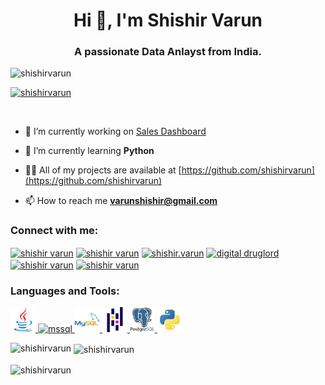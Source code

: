 <h1 align="center">Hi 👋, I'm Shishir Varun</h1>
<h3 align="center">A passionate Data Anlayst from India.</h3>

<p align="left"> <img src="https://komarev.com/ghpvc/?username=shishirvarun&label=Profile%20views&color=0e75b6&style=flat" alt="shishirvarun" /> </p>

<p align="left"> <a href="https://github.com/ryo-ma/github-profile-trophy"><img src="https://github-profile-trophy.vercel.app/?username=shishirvarun" alt="shishirvarun" /></a> </p>

<p align="left"> <a href="https://twitter.com/" target="blank"><img src="https://img.shields.io/twitter/follow/?logo=twitter&style=for-the-badge" alt="" /></a> </p>

- 🔭 I’m currently working on [Sales Dashboard](https://github.com/shishirvarun/Sales-Dashboard-Tableau-.git)

- 🌱 I’m currently learning **Python**

- 👨‍💻 All of my projects are available at [https://github.com/shishirvarun](https://github.com/shishirvarun)

- 📫 How to reach me **varunshishir@gmail.com**

<h3 align="left">Connect with me:</h3>
<p align="left">
<a href="https://linkedin.com/in/shishir varun" target="blank"><img align="center" src="https://raw.githubusercontent.com/rahuldkjain/github-profile-readme-generator/master/src/images/icons/Social/linked-in-alt.svg" alt="shishir varun" height="30" width="40" /></a>
<a href="https://kaggle.com/shishir varun" target="blank"><img align="center" src="https://raw.githubusercontent.com/rahuldkjain/github-profile-readme-generator/master/src/images/icons/Social/kaggle.svg" alt="shishir varun" height="30" width="40" /></a>
<a href="https://instagram.com/shishir.varun" target="blank"><img align="center" src="https://raw.githubusercontent.com/rahuldkjain/github-profile-readme-generator/master/src/images/icons/Social/instagram.svg" alt="shishir.varun" height="30" width="40" /></a>
<a href="https://www.youtube.com/c/digital druglord" target="blank"><img align="center" src="https://raw.githubusercontent.com/rahuldkjain/github-profile-readme-generator/master/src/images/icons/Social/youtube.svg" alt="digital druglord" height="30" width="40" /></a>
<a href="https://www.hackerrank.com/shishir varun" target="blank"><img align="center" src="https://raw.githubusercontent.com/rahuldkjain/github-profile-readme-generator/master/src/images/icons/Social/hackerrank.svg" alt="shishir varun" height="30" width="40" /></a>
<a href="https://www.leetcode.com/shishir varun" target="blank"><img align="center" src="https://raw.githubusercontent.com/rahuldkjain/github-profile-readme-generator/master/src/images/icons/Social/leet-code.svg" alt="shishir varun" height="30" width="40" /></a>
</p>

<h3 align="left">Languages and Tools:</h3>
<p align="left"> <a href="https://www.java.com" target="_blank" rel="noreferrer"> <img src="https://raw.githubusercontent.com/devicons/devicon/master/icons/java/java-original.svg" alt="java" width="40" height="40"/> </a> <a href="https://www.microsoft.com/en-us/sql-server" target="_blank" rel="noreferrer"> <img src="https://www.svgrepo.com/show/303229/microsoft-sql-server-logo.svg" alt="mssql" width="40" height="40"/> </a> <a href="https://www.mysql.com/" target="_blank" rel="noreferrer"> <img src="https://raw.githubusercontent.com/devicons/devicon/master/icons/mysql/mysql-original-wordmark.svg" alt="mysql" width="40" height="40"/> </a> <a href="https://pandas.pydata.org/" target="_blank" rel="noreferrer"> <img src="https://raw.githubusercontent.com/devicons/devicon/2ae2a900d2f041da66e950e4d48052658d850630/icons/pandas/pandas-original.svg" alt="pandas" width="40" height="40"/> </a> <a href="https://www.postgresql.org" target="_blank" rel="noreferrer"> <img src="https://raw.githubusercontent.com/devicons/devicon/master/icons/postgresql/postgresql-original-wordmark.svg" alt="postgresql" width="40" height="40"/> </a> <a href="https://www.python.org" target="_blank" rel="noreferrer"> <img src="https://raw.githubusercontent.com/devicons/devicon/master/icons/python/python-original.svg" alt="python" width="40" height="40"/> </a> </p>

<p><img align="left" src="https://github-readme-stats.vercel.app/api/top-langs?username=shishirvarun&show_icons=true&locale=en&layout=compact" alt="shishirvarun" /></p>

<p>&nbsp;<img align="center" src="https://github-readme-stats.vercel.app/api?username=shishirvarun&show_icons=true&locale=en" alt="shishirvarun" /></p>

<p><img align="center" src="https://github-readme-streak-stats.herokuapp.com/?user=shishirvarun&" alt="shishirvarun" /></p>
